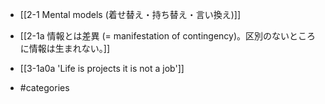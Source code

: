 - [[2-1 Mental models (着せ替え・持ち替え・言い換え)]]
- [[2-1a 情報とは差異 (= manifestation of contingency)。区別のないところに情報は生まれない。]]

- [[3-1a0a 'Life is projects it is not a job']]

- #categories
